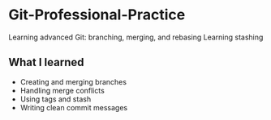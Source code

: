 # Git-Professional-Practice

Learning advanced Git: branching, merging, and rebasing
Learning stashing
## What I learned
- Creating and merging branches
- Handling merge conflicts
- Using tags and stash
- Writing clean commit messages
